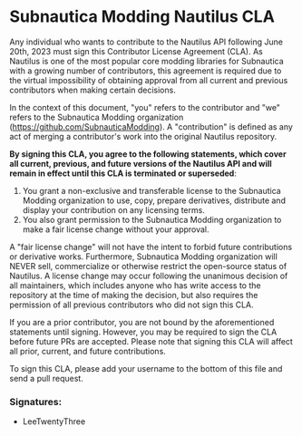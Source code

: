 # Subnautica Modding Nautilus CLA

Any individual who wants to contribute to the Nautilus API following June 20th, 2023 must sign this Contributor License Agreement (CLA). As Nautilus is one of the most popular core modding libraries for Subnautica with a growing number of contributors, this agreement is required due to the virtual impossibility of obtaining approval from all current and previous contributors when making certain decisions.

In the context of this document, "you" refers to the contributor and "we" refers to the Subnautica Modding organization (<https://github.com/SubnauticaModding>).  A "contribution" is defined as any act of merging a contributor's work into the original Nautilus repository.

**By signing this CLA, you agree to the following statements, which cover all current, previous, and future versions of the Nautilus API and will remain in effect until this CLA is terminated or superseded**:

1. You grant a non-exclusive and transferable license to the Subnautica Modding organization to use, copy, prepare derivatives, distribute and display your contribution on any licensing terms.
2. You also grant permission to the Subnautica Modding organization to make a fair license change without your approval.

A "fair license change" will not have the intent to forbid future contributions or derivative works. Furthermore, Subnautica Modding organization will NEVER sell, commercialize or otherwise restrict the open-source status of Nautilus. A license change may occur following the unanimous decision of all maintainers, which includes anyone who has write access to the repository at the time of making the decision, but also requires the permission of all previous contributors who did not sign this CLA.

If you are a prior contributor, you are not bound by the aforementioned statements until signing. However, you may be required to sign the CLA before future PRs are accepted. Please note that signing this CLA will affect all prior, current, and future contributions.

To sign this CLA, please add your username to the bottom of this file and send a pull request. 

### Signatures:

- LeeTwentyThree

